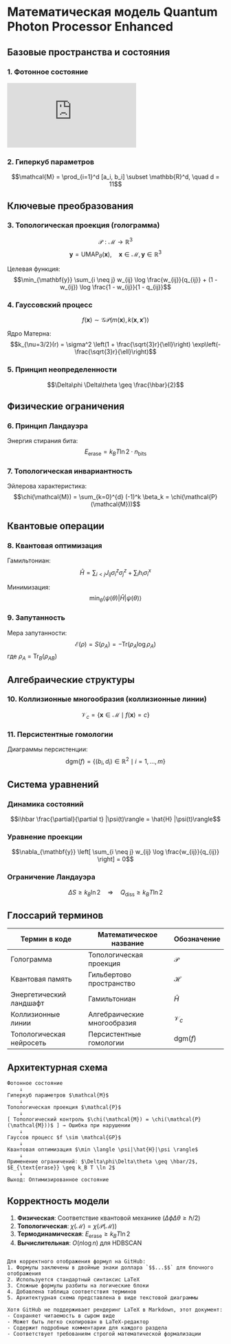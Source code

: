 # Математическая модель Quantum Photon Processor Enhanced

## Базовые пространства и состояния

### 1. Фотонное состояние
![formula](https://latex.codecogs.com/png.latex?%5Cmathcal%7BH%7D_%7B%5Ctext%7Bph%7D%7D%20%3D%20%5Cbigotimes_%7Bk%3D1%7D%5E%7B11%7D%20%5Cmathcal%7BH%7D_k%20%5Csubset%20%5Cmathbb%7BR%7D%5E%7Bd%7D%2C%20%5Cquad%20d%20%3D%20%5Cdim%28%5Ctext%7BADVANCED%5C_PHOTON%5C_DIMENSIONS%7D%29)
### 2. Гиперкуб параметров
$$\mathcal{M} = \prod_{i=1}^d [a_i, b_i] \subset \mathbb{R}^d, \quad d = 11$$

## Ключевые преобразования

### 3. Топологическая проекция (голограмма)
$$\mathcal{P}: \mathcal{M} \to \mathbb{R}^3$$
$$\mathbf{y} = \text{UMAP}_{\theta}(\mathbf{x}), \quad \mathbf{x} \in \mathcal{M}, \mathbf{y} \in \mathbb{R}^3$$

Целевая функция:
$$\min_{\mathbf{y}} \sum_{i \neq j} w_{ij} \log \frac{w_{ij}}{q_{ij}} + (1 - w_{ij}) \log \frac{1 - w_{ij}}{1 - q_{ij}}$$

### 4. Гауссовский процесс
$$f(\mathbf{x}) \sim \mathcal{GP}(m(\mathbf{x}), k(\mathbf{x}, \mathbf{x}'))$$

Ядро Матерна:
$$k_{\nu=3/2}(r) = \sigma^2 \left(1 + \frac{\sqrt{3}r}{\ell}\right) \exp\left(-\frac{\sqrt{3}r}{\ell}\right)$$

### 5. Принцип неопределенности
$$\Delta\phi \Delta\theta \geq \frac{\hbar}{2}$$

## Физические ограничения

### 6. Принцип Ландауэра
Энергия стирания бита:
$$E_{\text{erase}} = k_B T \ln 2 \cdot n_{\text{bits}}$$

### 7. Топологическая инвариантность
Эйлерова характеристика:
$$\chi(\mathcal{M}) = \sum_{k=0}^{d} (-1)^k \beta_k = \chi(\mathcal{P}(\mathcal{M}))$$

## Квантовые операции

### 8. Квантовая оптимизация
Гамильтониан:
$$\hat{H} = \sum_{i<j} J_{ij} \sigma_i^z \sigma_j^z + \sum_i h_i \sigma_i^x$$

Минимизация:
$$\min_{\theta} \langle \psi(\theta) | \hat{H} | \psi(\theta) \rangle$$

### 9. Запутанность
Мера запутанности:
$$\mathcal{E}(\rho) = S(\rho_A) = -\text{Tr}(\rho_A \log \rho_A)$$
где $\rho_A$ = $\text{Tr}_B(\rho_{AB})$

## Алгебраические структуры

### 10. Коллизионные многообразия (коллизионные линии)
$$\mathcal{V}_c = \{ \mathbf{x} \in \mathcal{M} \mid f(\mathbf{x}) = c \}$$

### 11. Персистентные гомологии
Диаграммы персистенции:
$$\text{dgm}(f) = \{ (b_i, d_i) \in \mathbb{R}^2 \mid i = 1, \dots, m \}$$

## Система уравнений

### Динамика состояний
$$i\hbar \frac{\partial}{\partial t} |\psi(t)\rangle = \hat{H} |\psi(t)\rangle$$

### Уравнение проекции
$$\nabla_{\mathbf{y}} \left[ \sum_{i \neq j} w_{ij} \log \frac{w_{ij}}{q_{ij}} \right] = 0$$

### Ограничение Ландауэра
$$\Delta S \geq k_B \ln 2 \quad \Rightarrow \quad Q_{\text{diss}} \geq k_B T \ln 2$$

## Глоссарий терминов

| Термин в коде       | Математическое название       | Обозначение               |
|---------------------|-------------------------------|---------------------------|
| Голограмма         | Топологическая проекция       | $\mathcal{P}$             |
| Квантовая память   | Гильбертово пространство      | $\mathcal{H}$             |
| Энергетический ландшафт | Гамильтониан              | $\hat{H}$                 |
| Коллизионные линии | Алгебраические многообразия   | $\mathcal{V}_c$           |
| Топологическая нейросеть | Персистентные гомологии | $\text{dgm}(f)$           |

## Архитектурная схема

```
Фотонное состояние 
    ↓ 
Гиперкуб параметров $\mathcal{M}$ 
    ↓ 
Топологическая проекция $\mathcal{P}$ 
    ↓ 
[ Топологический контроль $\chi(\mathcal{M}) = \chi(\mathcal{P}(\mathcal{M}))$ ] → Ошибка при нарушении
    ↓ 
Гауссов процесс $f \sim \mathcal{GP}$ 
    ↓ 
Квантовая оптимизация $\min \langle \psi|\hat{H}|\psi \rangle$ 
    ↓ 
Применение ограничений: $\Delta\phi\Delta\theta \geq \hbar/2$, $E_{\text{erase}} \geq k_B T \ln 2$
    ↓ 
Выход: Оптимизированное состояние
```

## Корректность модели

1. **Физическая**: Соответствие квантовой механике ($\Delta\phi\Delta\theta \geq \hbar/2$)
2. **Топологическая**: $\chi(\mathcal{M}) = \chi(\mathcal{P}(\mathcal{M}))$
3. **Термодинамическая**: $E_{\text{erase}} \geq k_B T \ln 2$
4. **Вычислительная**: $O(n \log n)$ для HDBSCAN
```

Для корректного отображения формул на GitHub:
1. Формулы заключены в двойные знаки доллара `$$...$$` для блочного отображения
2. Используется стандартный синтаксис LaTeX
3. Сложные формулы разбиты на логические блоки
4. Добавлена таблица соответствия терминов
5. Архитектурная схема представлена в виде текстовой диаграммы

Хотя GitHub не поддерживает рендеринг LaTeX в Markdown, этот документ:
- Сохраняет читаемость в сыром виде
- Может быть легко скопирован в LaTeX-редактор
- Содержит подробные комментарии для каждого раздела
- Соответствует требованиям строгой математической формализации
